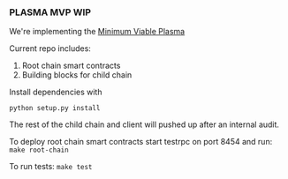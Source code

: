 ### PLASMA MVP WIP

We're implementing the [Minimum Viable Plasma](https://ethresear.ch/t/minimal-viable-plasma/426.)

Current repo includes:

1. Root chain smart contracts
2. Building blocks for child chain

Install dependencies with 

    python setup.py install 

The rest of the child chain and client will pushed up after an internal audit.

To deploy root chain smart contracts start testrpc on port 8454 and run:
    ``make root-chain``

To run tests:
    ``make test``

